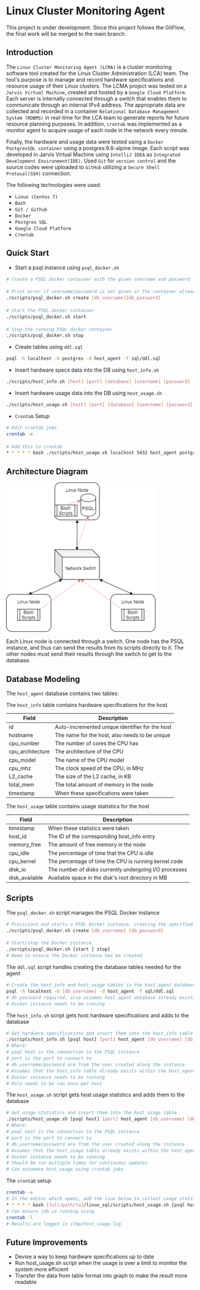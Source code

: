 # Linux Cluster Monitoring Agent
This project is under development. Since this project follows the GitFlow, the final work will be merged to the main branch.

## Introduction
The `Linux Cluster Monitoring Agent (LCMA)` is a cluster monitoring software tool created for the Linux Cluster Administration (LCA) team. The tool's purpose is to manage and record hardware specifications and resource usage of their Linux clusters. The LCMA project was tested on a `Jarvis Virtual Machine`, created and hosted by a `Google Cloud Platform`. Each server is internally connected through a switch that enables them to communicate through an internal IPv4 address. The appropriate data are collected and recorded in a container `Relational Database Management System (RDBMS)` in real-time for the LCA team to generate reports for future resource planning purposes. In addition, `crontab` was implemented as a monitor agent to acquire usage of each node in the network every minute.

Finally, the hardware and usage data were tested using a `Docker PostgresSQL container` using a postgres:9.6-alpine image. Each script was developed in Jarvis Virtual Machine using `IntelliJ IDEA` as `Integrated Development Environment(IDE)`. Used `Git` for `version control` and the source codes were uploaded to `GitHub` utilizing a `Secure Shell Protocol(SSH)` connection.

The following technologies were used:
- `Linux (Centos 7)`
- `Bash`
- `Git / Github`
- `Docker`
- `Postgres SQL`
- `Google Cloud Platform`
- `Crontab`

## Quick Start
- Start a psql instance using `psql_docker.sh`
```bash
# Create a PSQL docker container with the given username and password

# Print error if username/password is not given or the container already exist
./scripts/psql_docker.sh create [db_username][db_password]

# Start the PSQL docker container
./scripts/psql_docker.sh start 

# Stop the running PSQL docker container
./scripts/psql_docker.sh stop 
```
- Create tables using `ddl.sql`
```bash
psql -h localhost -U postgres -d host_agent -f sql/ddl.sql
```
- Insert hardware specs data into the DB using `host_info.sh`
```bash
./scripts/host_info.sh [host] [port] [database] [username] [password]
```
- Insert hardware usage data into the DB using `host_usage.sh`
```bash
./scripts/host_usage.sh [host] [port] [database] [username] [password]
```
- `Crontab` Setup 
```bash
# Edit crontab jobs
crontab -e

# Add this to crontab
* * * * * bash ./scripts/host_usage.sh localhost 5432 host_agent postgres password > /tmp/host_usage.log
```
## Architecture Diagram
![my image](assets/Linux_sql_architecture_diagram.png)

Each Linux node is connected through a switch. One node has the PSQL instance, and thus can send the results from its scripts directly to it. The other nodes must send their results through the switch to get to the database.

## Database Modeling
The `host_agent` database contains two tables:

The `host_info` table contains hardware specifications for the host 

| Field            | Description                                     |
|------------------|-------------------------------------------------|
| id               | Auto-incremented unique identifier for the host |
| hostname         | 	The name for the host, also needs to be unique |
| cpu_number       | 	The number of cores the CPU has                |
| cpu_architecture | 	The architecture of the CPU                    |
| cpu_model        | 	The name of the CPU model                      |
| cpu_mhz          | 	The clock speed of the CPU, in MHz             |
| L2_cache         | 	The size of the L2 cache, in KB                |
| total_mem        | 	The total amount of memory in the node         |
|  timestamp       | 	When these specifications were taken           |

The `host_usage` table contains usage statistics for the host

| Field	          | Description                                            |
|-----------------|--------------------------------------------------------|
| timestamp	      | When these statistics were taken                       |
| host_id	        | The ID of the corresponding host_info entry            |
| memory_free	    | The amount of free memory in the node                  |
| cpu_idle	       | The percentage of time that the CPU is idle            |
| cpu_kernel	     | The percentage of time the CPU is running kernel code  |
| disk_io	        | The number of disks currently undergoing I/O processes |
| disk_available	 | Available space in the disk's root directory in MB     |

## Scripts
The `psql_docker.sh` script manages the PSQL Docker instance
```bash
# Provisions and starts a PSQL Docker instance, creating the specified user within
./scripts/psql_docker.sh create [db_username] [db_password]

# Start/stop the Docker instance
./scripts/psql_docker.sh [start | stop]
# Need to ensure the Docker instance has be created
```
The `ddl.sql` script handles creating the database tables needed for the agent
```bash
# Create the host_info and host_usage tables in the host_agent database
psql -h localhost -U [db_username] -d host_agent -f sql/ddl.sql
# db_password required, also assumes host_agent database already exists
# Docker instance needs to be running
```
The `host_info.sh` script gets host hardware specifications and adds to the database
```bash
# Get hardware specifications and insert them into the host_info table
./scripts/host_info.sh [psql host] [port] host_agent [db_username] [db_password]
# Where:
# psql host is the connection to the PSQL instance
# port is the port to connect to
# db_username/password are from the user created along the instance
# Assumes that the host_info table already exists within the host_agent database
# Docker instance needs to be running
# Only needs to be ran once per host
```
The `host_usage.sh` script gets host usage statistics and adds them to the database
```bash
# Get usage statistics and insert them into the host_usage table
./scripts/host_usage.sh [psql host] [port] host_agent [db_username] [db_password]
# Where:
# psql host is the connection to the PSQL instance
# port is the port to connect to
# db_username/password are from the user created along the instance
# Assumes that the host_usage table already exists within the host_agent database
# Docker instance needs to be running
# Should be run multiple times for continuous updates
# Can automate host_usage using crontab jobs
```
The `crontab` setup
```bash
crontab -e
# In the editor which opens, add the line below to collect usage statistics every minute
* * * * * bash [full/path/to]/linux_sql/scripts/host_usage.sh [psql host] [port] host_agent [db_username] [db_password] &> /tmp/host_usage.log
# Can ensure job is running using
crontab -l
# Results are logged in /tmp/host_usage.log
```
## Future Improvements
- Devise a way to keep hardware specifications up to date
- Run host_usage.sh script when the usage is over a limit to monitor the system more efficient
- Transfer the data from table format into graph to make the result more readable